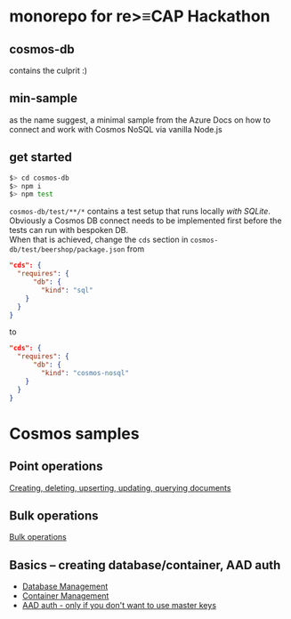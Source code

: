 # monorepo for re>≡CAP Hackathon

## cosmos-db

contains the culprit :)

## min-sample

as the name suggest, a minimal sample from the Azure Docs on how to connect and work with Cosmos NoSQL via vanilla Node.js

## get started

```bash
$> cd cosmos-db
$> npm i
$> npm test
```

`cosmos-db/test/**/*` contains a test setup that runs locally _with SQLite_.  
Obviously a Cosmos DB connect needs to be implemented first before the tests can run with bespoken DB.  
When that is achieved, change the `cds` section in `cosmos-db/test/beershop/package.json` from

```json
"cds": {
  "requires": {
      "db": {
        "kind": "sql"
    }
  }
}
```

to

```json
"cds": {
  "requires": {
      "db": {
        "kind": "cosmos-nosql"
    }
  }
}
```

# Cosmos samples
## Point operations
[Creating, deleting, upserting, updating, querying documents](https://github.com/Azure/azure-sdk-for-js/blob/main/sdk/cosmosdb/cosmos/samples/v3/javascript/ItemManagement.js)

## Bulk operations
[Bulk operations](https://github.com/Azure/azure-sdk-for-js/blob/main/sdk/cosmosdb/cosmos/samples/v3/javascript/Bulk.js)

## Basics – creating database/container, AAD auth
- [Database Management](https://github.com/Azure/azure-sdk-for-js/blob/main/sdk/cosmosdb/cosmos/samples/v3/javascript/DatabaseManagement.js)
- [Container Management]( https://github.com/Azure/azure-sdk-for-js/blob/main/sdk/cosmosdb/cosmos/samples/v3/javascript/ContainerManagement.js)
- [AAD auth - only if you don't want to use master keys](https://github.com/Azure/azure-sdk-for-js/blob/main/sdk/cosmosdb/cosmos/samples/v3/javascript/AADAuth.js)

```
